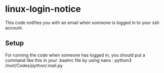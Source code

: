 # linux-login-notice
This code notifies you with an email when someone is logged in to your ssh account.

## Setup
For running the code when someone has logged in, you should put a command like this in your .bashrc file by using nano : python3 /root/Codes/python/.mail.py
